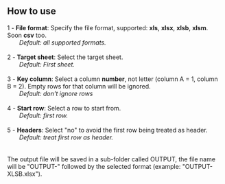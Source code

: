 <h2>How to use</h2>
1 - <b>File format</b>: Specify the file format, supported: <b>xls</b>, <b>xlsx</b>, <b>xlsb</b>, <b>xlsm</b>. Soon <b>csv</b> too.<br>
&emsp;&emsp;<i>Default: all supported formats.</i><br><br>
2 - <b>Target sheet</b>: Select the target sheet.<br>
&emsp;&emsp;<i>Default: First sheet.</i><br><br>
3 - <b>Key column</b>: Select a column <b>number</b>, not letter (column A = 1, column B = 2). Empty rows for that column will be ignored.<br>
&emsp;&emsp;<i>Default: don't ignore rows</i><br><br>
4 - <b>Start row</b>: Select a row to start from.<br>
&emsp;&emsp;<i>Default: first row.</i><br><br>
5 - <b>Headers</b>: Select "no" to avoid the first row being treated as header.<br>
&emsp;&emsp;<i>Default: treat first row as header.</i><br><br>
<br>
The output file will be saved in a sub-folder called OUTPUT, the file name will be "OUTPUT-" followed by the selected format (example: "OUTPUT-XLSB.xlsx").

